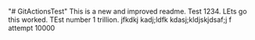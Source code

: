 "# GitActionsTest" 
This is a new and improved readme.
Test 1234. LEts go this worked. TEst number 1 trillion. jfkdkj  kadj;ldfk   kdasj;kldjskjdsaf;j f
attempt 10000
